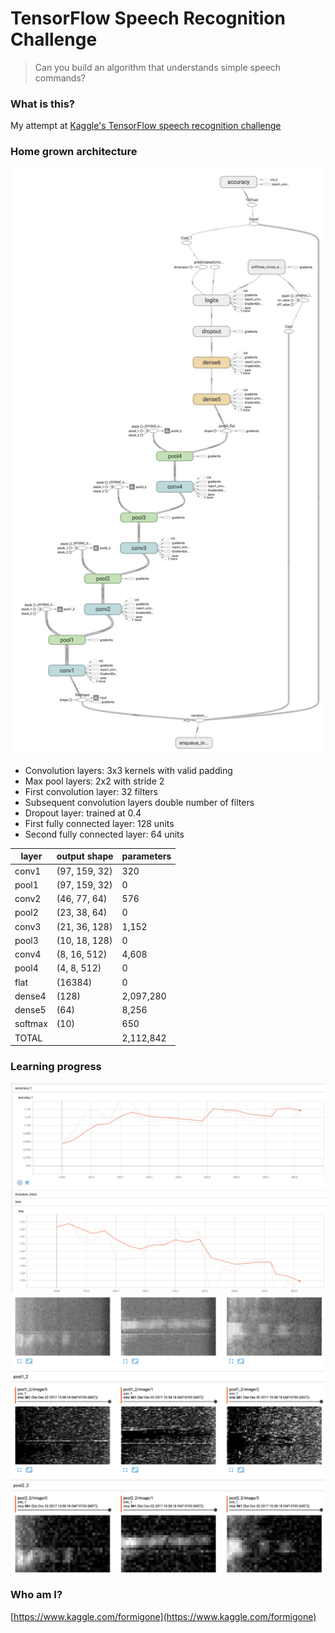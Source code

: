 # TensorFlow Speech Recognition Challenge

 > Can you build an algorithm that understands simple speech commands?
 
### What is this?

My attempt at [Kaggle's TensorFlow speech recognition challenge](https://www.kaggle.com/c/tensorflow-speech-recognition-challenge)

### Home grown architecture

![alt text](tf-graph.jpg)

 * Convolution layers: 3x3 kernels with valid padding
 * Max pool layers: 2x2 with stride 2
 * First convolution layer: 32 filters
 * Subsequent convolution layers double number of filters
 * Dropout layer: trained at 0.4
 * First fully connected layer: 128 units
 * Second fully connected layer: 64 units

| layer    | output shape   | parameters |
| -------- | -------------- | ---------- |
| conv1    | (97, 159, 32)  | 320
| pool1    | (97, 159, 32)  | 0
| conv2    | (46, 77, 64)   | 576
| pool2    | (23, 38, 64)   | 0
| conv3    | (21, 36, 128)  | 1,152
| pool3    | (10, 18, 128)  | 0
| conv4    | (8, 16, 512)   | 4,608
| pool4    | (4, 8, 512)    | 0
| flat     | (16384)        | 0
| dense4   | (128)          | 2,097,280
| dense5   | (64)           | 8,256
| softmax  | (10)           | 650
| TOTAL    |                | 2,112,842

### Learning progress

![alt text](tf-charts.jpg)
![alt text](tf-convs.jpg)

### Who am I?

[https://www.kaggle.com/formigone](https://www.kaggle.com/formigone)